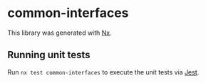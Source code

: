# common-interfaces

This library was generated with [Nx](https://nx.dev).

## Running unit tests

Run `nx test common-interfaces` to execute the unit tests via [Jest](https://jestjs.io).
